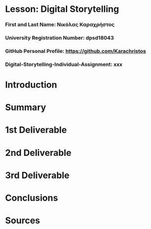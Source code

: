 # Lesson: Digital Storytelling

### First and Last Name: Νικόλας Καραχρήστος
### University Registration Number: dpsd18043 
### GitHub Personal Profile: https://github.com/Karachristos 
### Digital-Storytelling-Individual-Assignment: xxx

# Introduction



# Summary


# 1st Deliverable


# 2nd Deliverable


# 3rd Deliverable 


# Conclusions


# Sources
